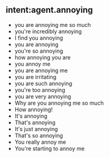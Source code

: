 ## intent:agent.annoying
- you are annoying me so much
- you're incredibly annoying
- I find you annoying
- you are annoying
- you're so annoying
- how annoying you are
- you annoy me
- you are annoying me
- you are irritating
- you are such annoying
- you're too annoying
- you are very annoying
- Why are you annoying me so much
- How annoying!
- It's annoying
- That's annoying
- It's just annoying
- That's so annoying
- You really annoy me
- You're starting to annoy me
